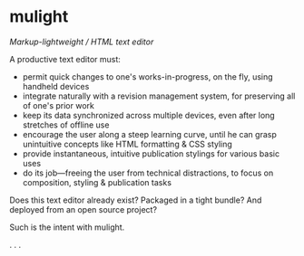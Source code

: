 mulight
=======

*Markup-lightweight / HTML text editor*

A productive text editor must:

- permit quick changes to one's works-in-progress, on the fly, using handheld devices
- integrate naturally with a revision management system, for preserving all of one's prior work
- keep its data synchronized across multiple devices, even after long stretches of offline use
- encourage the user along a steep learning curve, until he can grasp unintuitive concepts like HTML formatting & CSS styling
- provide instantaneous, intuitive publication stylings for various basic uses
- do its job—freeing the user from technical distractions, to focus on composition, styling & publication tasks

Does this text editor already exist? Packaged in a tight bundle? And deployed from an open source project?

Such is the intent with mulight.

. . .


